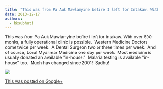 ```yaml
---
title: "This was from Pa Auk Mawlamyine befire I left for Intakaw. With over 500 monks, a fully operational ..."
date: 2013-12-17
authors: 
  - bksubhuti
---
```


This was from Pa Auk Mawlamyine befire I left for Intakaw. With over 500 monks, a fully operational clinic is possible.  Western Medicine Doctors come twice per week.  A Dental Surgeon two or three times per week.  And of course, Local Myanmar Medicine one day per week.  Most medicine is usually donated an available "in-house."  Malaria testing is available "in-house" too.  Much has changed since 2001!  Sadhu!﻿

![](https://lh3.googleusercontent.com/-TQXJqSTdB60/Uq_xZH4_kzI/AAAAAAAAHvc/sSplNeEK4Mo/w506-h750/13%2B-%2B1)

[This was posted on Google+](https://plus.google.com/+BhikkhuSubhuti/posts/ZmmHF1YgSHJ)